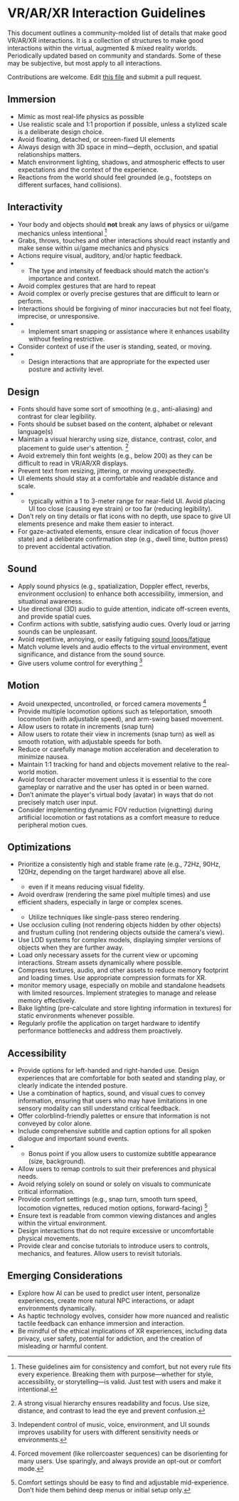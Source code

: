 # VR/AR/XR Interaction Guidelines

This document outlines a community-molded list of details that make good VR/AR/XR interactions. It is a collection of structures to make good interactions within the virtual, augmented & mixed reality worlds. Periodically updated based on community and standards. Some of these may be subjective, but most apply to all interactions.

Contributions are welcome. Edit [this file](README.md) and submit a pull request.

## Immersion

- Mimic as most real-life physics as possible
- Use realistic scale and 1:1 proportion if possible, unless a stylized scale is a deliberate design choice.
- Avoid floating, detached, or screen-fixed UI elements
- Always design with 3D space in mind—depth, occlusion, and spatial relationships matters.
- Match environment lighting, shadows, and atmospheric effects to user expectations and the context of the experience.
- Reactions from the world should feel grounded (e.g., footsteps on different surfaces, hand collisions).

## Interactivity

- Your body and objects should **not** break any laws of physics or ui/game mechanics unless intentional [^1]
- Grabs, throws, touches and other interactions should react instantly and make sense within ui/game mechanics and physics
- Actions require visual, auditory, and/or haptic feedback.
- - The type and intensity of feedback should match the action's importance and context.
- Avoid complex gestures that are hard to repeat
- Avoid complex or overly precise gestures that are difficult to learn or perform.
- Interactions should be forgiving of minor inaccuracies but not feel floaty, imprecise, or unresponsive.
- - Implement smart snapping or assistance where it enhances usability without feeling restrictive.
- Consider context of use if the user is standing, seated, or moving.
- - Design interactions that are appropriate for the expected user posture and activity level.

## Design

- Fonts should have some sort of smoothing (e.g., anti-aliasing) and contrast for clear legibility.
- Fonts should be subset based on the content, alphabet or relevant language(s)
- Maintain a visual hierarchy using size, distance, contrast, color, and placement to guide user's attention. [^2]
- Avoid extremely thin font weights (e.g., below 200) as they can be difficult to read in VR/AR/XR displays.
- Prevent text from resizing, jittering, or moving unexpectedly.
- UI elements should stay at a comfortable and readable distance and scale.
- - typically within a 1 to 3-meter range for near-field UI. Avoid placing UI too close (causing eye strain) or too far (reducing legibility).
- Don’t rely on tiny details or flat icons with no depth, use space to give UI elements presence and make them easier to interact.
- For gaze-activated elements, ensure clear indication of focus (hover state) and a deliberate confirmation step (e.g., dwell time, button press) to prevent accidental activation.

## Sound

- Apply sound physics (e.g., spatialization, Doppler effect, reverbs, environment occlusion) to enhance both accessibility, immersion, and situational awareness.
- Use directional (3D) audio to guide attention, indicate off-screen events, and provide spatial cues.
- Confirm actions with subtle, satisfying audio cues. Overly loud or jarring sounds can be unpleasant.
- Avoid repetitive, annoying, or easily fatiguing [sound loops/fatigue](https://www.youtube.com/watch?v=GNzUFyuZtWM)
- Match volume levels and audio effects to the virtual environment, event significance, and distance from the sound source.
- Give users volume control for everything [^3]

## Motion

- Avoid unexpected, uncontrolled, or forced camera movements [^4]
- Provide multiple locomotion options such as teleportation, smooth locomotion (with adjustable speed), and arm-swing based movement.
- Allow users to rotate in increments (snap turn)
- Allow users to rotate their view in increments (snap turn) as well as smooth rotation, with adjustable speeds for both.
- Reduce or carefully manage motion acceleration and deceleration to minimize nausea.
- Maintain 1:1 tracking for hand and objects movement relative to the real-world motion.
- Avoid forced character movement unless it is essential to the core gameplay or narrative and the user has opted in or been warned.
- Don’t animate the player's virtual body (avatar) in ways that do not precisely match user input.
- Consider implementing dynamic FOV reduction (vignetting) during artificial locomotion or fast rotations as a comfort measure to reduce peripheral motion cues.

## Optimizations

- Prioritize a consistently high and stable frame rate (e.g., 72Hz, 90Hz, 120Hz, depending on the target hardware) above all else.
- - even if it means reducing visual fidelity.
- Avoid overdraw (rendering the same pixel multiple times) and use efficient shaders, especially in large or complex scenes.
- - Utilize techniques like single-pass stereo rendering.
- Use occlusion culling (not rendering objects hidden by other objects) and frustum culling (not rendering objects outside the camera's view).
- Use LOD systems for complex models, displaying simpler versions of objects when they are further away.
- Load only necessary assets for the current view or upcoming interactions. Stream assets dynamically where possible.
- Compress textures, audio, and other assets to reduce memory footprint and loading times. Use appropriate compression formats for XR.
- monitor memory usage, especially on mobile and standalone headsets with limited resources. Implement strategies to manage and release memory effectively.
- Bake lighting (pre-calculate and store lighting information in textures) for static environments whenever possible.
- Regularly profile the application on target hardware to identify performance bottlenecks and address them proactively.

## Accessibility

- Provide options for left-handed and right-handed use. Design experiences that are comfortable for both seated and standing play, or clearly indicate the intended posture.
- Use a combination of haptics, sound, and visual cues to convey information, ensuring that users who may have limitations in one sensory modality can still understand critical feedback.
- Offer colorblind-friendly palettes or ensure that information is not conveyed by color alone.
- Include comprehensive subtitle and caption options for all spoken dialogue and important sound events.
- - Bonus point if you allow users to customize subtitle appearance (size, background).
- Allow users to remap controls to suit their preferences and physical needs.
- Avoid relying solely on sound or solely on visuals to communicate critical information.
- Provide comfort settings (e.g., snap turn, smooth turn speed, locomotion vignettes, reduced motion options, forward-facing) [^5]
- Ensure text is readable from common viewing distances and angles within the virtual environment.
- Design interactions that do not require excessive or uncomfortable physical movements.
- Provide clear and concise tutorials to introduce users to controls, mechanics, and features. Allow users to revisit tutorials.

## Emerging Considerations

- Explore how AI can be used to predict user intent, personalize experiences, create more natural NPC interactions, or adapt environments dynamically.
- As haptic technology evolves, consider how more nuanced and realistic tactile feedback can enhance immersion and interaction.
- Be mindful of the ethical implications of XR experiences, including data privacy, user safety, potential for addiction, and the creation of misleading or harmful content.

[^1]: These guidelines aim for consistency and comfort, but not every rule fits every experience. Breaking them with purpose—whether for style, accessibility, or storytelling—is valid. Just test with users and make it intentional.
[^2]: A strong visual hierarchy ensures readability and focus. Use size, distance, and contrast to lead the eye and prevent confusion.
[^3]: Independent control of music, voice, environment, and UI sounds improves usability for users with different sensitivity needs or environments.
[^4]: Forced movement (like rollercoaster sequences) can be disorienting for many users. Use sparingly, and always provide an opt-out or comfort mode.
[^5]: Comfort settings should be easy to find and adjustable mid-experience. Don't hide them behind deep menus or initial setup only.
